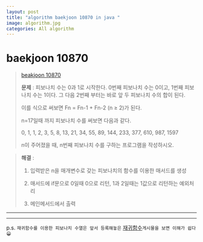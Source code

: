 ```yaml
---  
layout: post  
title: "algorithm baekjoon 10870 in java "  
image: algorithm.jpg  
categories: All algorithm  
---  
```


# baekjoon 10870  

> [beakjoon 10870](https://www.acmicpc.net/problem/10870)  
>   
> **문제** : 피보나치 수는 0과 1로 시작한다. 0번째 피보나치 수는 0이고, 1번째 피보나치 수는 1이다. 그 다음 2번째 부터는 바로 앞 두 피보나치 수의 합이 된다.
>   
> 이를 식으로 써보면 Fn = Fn-1 + Fn-2 (n ≥ 2)가 된다.  
> 
> n=17일때 까지 피보나치 수를 써보면 다음과 같다.  
> 
> 0, 1, 1, 2, 3, 5, 8, 13, 21, 34, 55, 89, 144, 233, 377, 610, 987, 1597  
> 
> n이 주어졌을 때, n번째 피보나치 수를 구하는 프로그램을 작성하시오.  

> **해결** :  
> 1. 입력받은 n을 매개변수로 갖는 피보나치의 함수를 이용한 매서드를 생성  
> 
> 2. 매서드에 if문으로 0일때 0으로 리턴, 1과 2일때는 1값으로 리턴하는 예외처리  
> 
> 3. 메인메서드에서 출력  

---  

<script src="https://gist.github.com/nnlog/0fa028bf231cf9c4d70989af7e871e32.js"></script>  

---   

p.s. `재귀함수를 이용한 피보나치 수열은 앞서 등록해놓은` [재귀함수](https://nnlog.github.io/2022/05/11/java-study-recursion-function/)`게시물을 보면 이해가 쉽다 😀`  